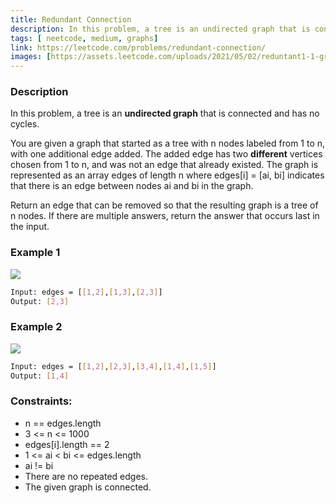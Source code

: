 ```yaml
---
title: Redundant Connection
description: In this problem, a tree is an undirected graph that is connected and has no cycles.
tags: [ neetcode, medium, graphs]
link: https://leetcode.com/problems/redundant-connection/
images: [https://assets.leetcode.com/uploads/2021/05/02/reduntant1-1-graph.jpg, https://assets.leetcode.com/uploads/2021/05/02/reduntant1-2-graph.jpg]
---
```


### Description

In this problem, a tree is an **undirected graph** that is connected and has no cycles.

You are given a graph that started as a tree with n nodes labeled from 1 to n, with one additional edge added. The added edge has two **different** vertices chosen from 1 to n, and was not an edge that already existed. The graph is represented as an array edges of length n where edges[i] = [ai, bi] indicates that there is an edge between nodes ai and bi in the graph.

Return an edge that can be removed so that the resulting graph is a tree of n nodes. If there are multiple answers, return the answer that occurs last in the input.

### Example 1

![](https://assets.leetcode.com/uploads/2021/05/02/reduntant1-1-graph.jpg)

```bash
Input: edges = [[1,2],[1,3],[2,3]]
Output: [2,3]
```

### Example 2

![](https://assets.leetcode.com/uploads/2021/05/02/reduntant1-2-graph.jpg)

```bash
Input: edges = [[1,2],[2,3],[3,4],[1,4],[1,5]]
Output: [1,4]
```

### Constraints:

- n == edges.length
- 3 <= n <= 1000
- edges[i].length == 2
- 1 <= ai < bi <= edges.length
- ai != bi
- There are no repeated edges.
- The given graph is connected.